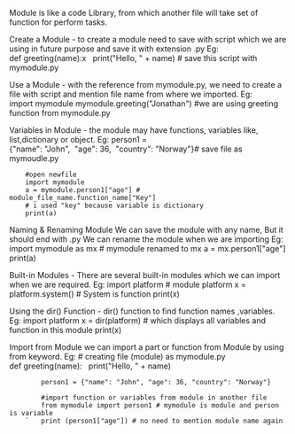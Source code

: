  Module is like a code Library, from which another file will take set of function for perform tasks.

Create a Module - to create a module need to save with script  which we are using in future purpose and save it with extension .py
Eg:		def greeting(name):x
			  print("Hello, " + name)
			# save this script with mymodule.py

Use a Module -   with the reference from mymodule.py, we need to create a file with script and mention file name from where we imported.
Eg:		import mymodule
			mymodule.greeting("Jonathan") #we are using greeting function from mymodule.py

Variables in Module - the module may have functions, variables like, list,dictionary or object.
Eg:	person1 = {"name": "John",  "age": 36,  "country": "Norway"}# save file as mymoudle.py
		
		#open newfile
		import mymodule
		a = mymodule.person1["age"] # module_file_name.function_name["Key"] 
		# i used "key" because variable is dictionary
		print(a)

Naming & Renaming Module
We can save the module with any name, But it should end with .py
We can rename the module when we are importing
Eg:			import mymodule as mx # mymodule renamed to mx
				a = mx.person1["age"]
				print(a)

Built-in Modules - There are several built-in modules which we can import when we are required.
Eg:	import platform # module platform
		x = platform.system() # System is function
		print(x)

Using the dir() Function - dir() function to find function names ,variables.
Eg:		import platform
			x = dir(platform) # which displays all variables and function in this module
			print(x)		

Import from Module
	we can import a part or function from Module by using from keyword.
Eg: 		# creating file (module) as mymodule.py
			def greeting(name):
			  print("Hello, " + name)

			person1 = {"name": "John", "age": 36, "country": "Norway"}
			
			#import function or variables from module in another file
			from mymodule import person1 # mymodule is module and person is variable
		`	print (person1["age"]) # no need to mention module name again

		